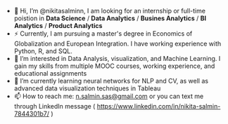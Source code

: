 - 👋 Hi, I’m @nikitasalminn, I am looking for an internship or full-time poistion in **Data Science** / **Data Analytics** / **Busines Analytics** / **BI Analytics** / **Product Analytics**
- ⚡ Currently, I am pursuing a master's degree in Economics of Globalization and European Integration. I have working experience with Python, R, and SQL.
- 👀 I’m interested in Data Analysis, visualization, and Machine Learning. I gain my skills from multiple MOOC courses, working experience, and educational assignments
- 🌱 I’m currently learning neural networks for NLP and CV, as well as advanced data visualization techniques in Tableau  
- 📫 How to reach me: n.salmin.sas@gmail.com or you can text me through LinkedIn message ( https://www.linkedin.com/in/nikita-salmin-7844301b7/ )

